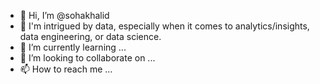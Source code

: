 - 👋 Hi, I’m @sohakhalid
- 👀 I'm intrigued by data, especially when it comes to analytics/insights, data engineering, or data science.
- 🌱 I’m currently learning ...
- 💞️ I’m looking to collaborate on ...
- 📫 How to reach me ...

<!---
sohakhalid/sohakhalid is a ✨ special ✨ repository because its `README.md` (this file) appears on your GitHub profile.
You can click the Preview link to take a look at your changes.
--->
